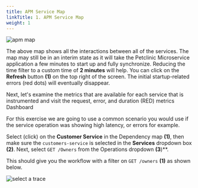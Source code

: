 ```yaml
---
title: APM Service Map
linkTitle: 1. APM Service Map
weight: 1
---
```


![apm map](../../images/zero-config-first-services-map.png)

The above map shows all the interactions between all of the services. The map may still be in an interim state as it will take the Petclinic Microservice application a few minutes to start up and fully synchronize. Reducing the time filter to a custom time of **2 minutes** will help. You can click on the **Refresh** button **(1)** on the top right of the screen. The initial startup-related errors (red dots) will eventually disappear.

Next, let's examine the metrics that are available for each service that is instrumented and visit the request, error, and duration (RED) metrics Dashboard

For this exercise we are going to use a common scenario you would use if the service operation was showing high latency, or errors for example.

Select (click) on the **Customer Service** in the Dependency map **(1)**, then make sure the `customers-service` is selected in the **Services** dropdown box **(2)**. Next, select `GET /Owners` from the Operations dropdown **(3**)**.

This should give you the workflow with a filter on `GET /owners` **(1)** as shown below.

![select a trace](../../images/select-workflow.png)
